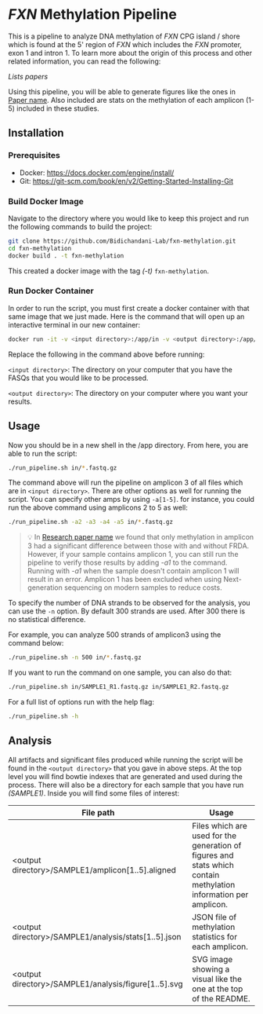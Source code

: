 # *FXN* Methylation Pipeline

This is a pipeline to analyze DNA methylation of *FXN* CPG island / shore which is found at the 5' region of *FXN* 
which includes the *FXN* promoter, exon 1 and intron 1. To learn more about the origin of this process and other 
related information, you can read the following:

*Lists papers*

Using this pipeline, you will be able to generate figures like the ones in [Paper name](). Also included are stats on
the methylation of each amplicon (1-5) included in these studies.

## Installation

### Prerequisites
* Docker: https://docs.docker.com/engine/install/
* Git: https://git-scm.com/book/en/v2/Getting-Started-Installing-Git

### Build Docker Image

Navigate to the directory where you would like to keep this project and run the following commands to build the project:

```bash
git clone https://github.com/Bidichandani-Lab/fxn-methylation.git
cd fxn-methylation
docker build . -t fxn-methylation
```

This created a docker image with the tag *(-t)* `fxn-methylation`. 

### Run Docker Container

In order to run the script, you must first create 
a docker container with that same image that we just made. Here is the command that will open up an interactive terminal 
in our new container:

```bash
docker run -it -v <input directory>:/app/in -v <output directory>:/app/out fxn-methylation
```

Replace the following in the command above before running:

`<input directory>`: The directory on your computer that you have the FASQs that you would like to be processed.

`<output directory>`: The directory on your computer where you want your results.

## Usage

Now you should be in a new shell in the /app directory. From here, you are able to run the script:

```bash
./run_pipeline.sh in/*.fastq.gz
```

The command above will run the pipeline on amplicon 3 of all files which are in `<input directory>`. There are
other options as well for running the script. You can specify other amps by using `-a[1-5]`. for instance,
you could run the above command using amplicons 2 to 5 as well:

```bash
./run_pipeline.sh -a2 -a3 -a4 -a5 in/*.fastq.gz
```

> 💡 In [Research paper name]() we found that only methylation in amplicon 3 had a significant difference between those 
> with and without FRDA. However, if your sample contains amplicon 1, you can still run the pipeline to verify those 
> results by adding *-a1* to the command. Running with *-a1* when the sample doesn't contain amplicon 1 will result 
> in an error. Amplicon 1 has been excluded when using Next-generation sequencing on modern samples to reduce costs.

To specify the number of DNA strands to be observed for the analysis, you can use the `-n` option. By default 300 
strands are used. After 300 there is no statistical difference.

For example, you can analyze 500 strands of amplicon3 using the command below:

```bash
./run_pipeline.sh -n 500 in/*.fastq.gz
```

If you want to run the command on one sample, you can also do that:
```bash
./run_pipeline.sh in/SAMPLE1_R1.fastq.gz in/SAMPLE1_R2.fastq.gz
```

For a full list of options run with the help flag:
```bash
./run_pipeline.sh -h
```

## Analysis

All artifacts and significant files produced while running the script will be found in the `<output directory>`
that you gave in above steps. At the top level you will find bowtie indexes that are generated and used during
the process. There will also be a directory for each sample that you have run *(SAMPLE1)*. Inside you will find some 
files of interest:

| File path                                             | Usage                                                                                                            |
|-------------------------------------------------------|------------------------------------------------------------------------------------------------------------------|
| \<output directory>/SAMPLE1/amplicon[1..5].aligned    | Files which are used for the generation of figures and stats which contain methylation information per amplicon. |
| \<output directory>/SAMPLE1/analysis/stats[1..5].json | JSON file of methylation statistics for each amplicon.                                                           |
| \<output directory>/SAMPLE1/analysis/figure[1..5].svg | SVG image showing a visual like the one at the top of the README.                                                |

